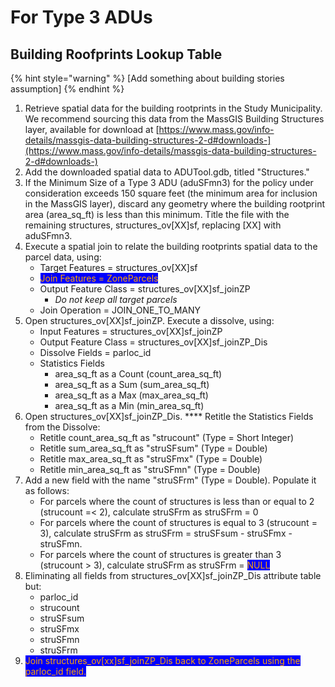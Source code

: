 # For Type 3 ADUs

## Building Roofprints Lookup Table

{% hint style="warning" %}
\[Add something about building stories assumption]
{% endhint %}

1. Retrieve spatial data for the building rootprints in the Study Municipality. We recommend sourcing this data from the MassGIS Building Structures layer, available for download at [https://www.mass.gov/info-details/massgis-data-building-structures-2-d#downloads-](https://www.mass.gov/info-details/massgis-data-building-structures-2-d#downloads-)
2. Add the downloaded spatial data to ADUTool.gdb, titled "Structures."
3. If the Minimum Size of a Type 3 ADU (aduSFmn3) for the policy under consideration exceeds 150 square feet (the minimum area for inclusion in the MassGIS layer), discard any geometry where the building rootprint area (area\_sq\_ft) is less than this minimum. Title the file with the remaining structures, structures\_ov\[XX]sf, replacing \[XX] with aduSFmn3.
4. Execute a spatial join to relate the building rootprints spatial data to the parcel data, using:
   * Target Features = structures\_ov\[XX]sf
   * <mark style="color:orange;background-color:blue;">Join Features = ZoneParcels</mark>
   * Output Feature Class = structures\_ov\[XX]sf\_joinZP
     * _Do not keep all target parcels_
   * Join Operation = JOIN\_ONE\_TO\_MANY
5. Open structures\_ov\[XX]sf\_joinZP. Execute a dissolve, using:
   * Input Features = structures\_ov\[XX]sf\_joinZP
   * Output Feature Class = structures\_ov\[XX]sf\_joinZP\_Dis
   * Dissolve Fields = parloc\_id
   * Statistics Fields
     * area\_sq\_ft as a Count (count\_area\_sq\_ft)
     * area\_sq\_ft as a Sum (sum\_area\_sq\_ft)
     * area\_sq\_ft as a Max (max\_area\_sq\_ft)
     * area\_sq\_ft as a Min (min\_area\_sq\_ft)
6. Open structures\_ov\[XX]sf\_joinZP\_Dis. **** Retitle the Statistics Fields from the Dissolve:
   * Retitle count\_area\_sq\_ft as "strucount" (Type = Short Integer)
   * Retitle sum\_area\_sq\_ft as "struSFsum" (Type = Double)
   * Retitle max\_area\_sq\_ft as "struSFmx" (Type = Double)
   * Retitle min\_area\_sq\_ft as "struSFmn" (Type = Double)
7. Add a new field with the name "struSFrm" (Type = Double). Populate it as follows:
   * For parcels where the count of structures is less than or equal to 2 (strucount =< 2), calculate struSFrm as struSFrm = 0
   * For parcels where the count of structures is equal to 3 (strucount = 3), calculate struSFrm as struSFrm = struSFsum - struSFmx - struSFmn.
   * For parcels where the count of structures is greater than 3 (strucount > 3), calculate struSFrm as struSFrm = <mark style="color:orange;background-color:blue;">NULL</mark>
8. Eliminating all fields from structures\_ov\[XX]sf\_joinZP\_Dis attribute table but:
   * parloc\_id
   * strucount
   * struSFsum
   * struSFmx
   * struSFmn
   * struSFrm
9. <mark style="color:orange;background-color:blue;">Join structures\_ov\[xx]sf\_joinZP\_Dis back to ZoneParcels using the parloc\_id field.</mark>
